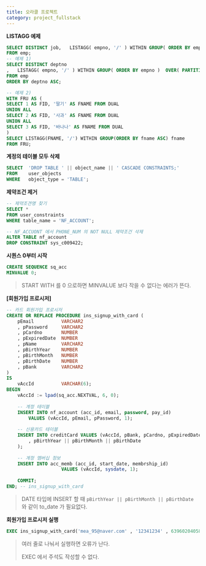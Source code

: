 ```yaml
---
title: 오라클 프로젝트
category: project_fullstack
---
```


**LISTAGG 예제**

```sql
SELECT DISTINCT job,   LISTAGG( empno, '/' ) WITHIN GROUP( ORDER BY empno )  OVER( PARTITION BY job ) 
FROM emp;
-- 예제 1)
SELECT DISTINCT deptno
,   LISTAGG( empno, '/' ) WITHIN GROUP( ORDER BY empno )  OVER( PARTITION BY deptno ) empnos
FROM emp
ORDER BY deptno ASC;

-- 예제 2)
WITH FRU AS (
SELECT 1 AS FID, '딸기' AS FNAME FROM DUAL
UNION ALL
SELECT 2 AS FID, '사과' AS FNAME FROM DUAL
UNION ALL
SELECT 3 AS FID, '바나나' AS FNAME FROM DUAL
)
SELECT LISTAGG(FNAME, '/') WITHIN GROUP(ORDER BY fname ASC) fname
FROM FRU;
```

**계정의 테이블 모두 삭제**

```sql
SELECT  'DROP TABLE ' || object_name || ' CASCADE CONSTRAINTS;'
FROM    user_objects
WHERE   object_type = 'TABLE';
```

**제약조건 제거**

```sql
-- 제약조견명 찾기
SELECT * 
FROM user_constraints
WHERE table_name = 'NF_ACCOUNT';

-- NF_ACCUONT 에서 PHONE_NUM 의 NOT NULL 제약조건 삭제
ALTER TABLE nf_account
DROP CONSTRAINT sys_c009422;
```

**시퀀스 0부터 시작**

```sql
CREATE SEQUENCE sq_acc
MINVALUE 0;
```

> START WITH 를 0 으로하면 MINVALUE 보다 작을 수 없다는 에러가 뜬다.

**[회원가입 프로시저]**

```sql
-- 카드 회원가입 프로시저
CREATE OR REPLACE PROCEDURE ins_signup_with_card (
    pEmail          VARCHAR2
    , pPassword     VARCHAR2
    , pCardno       NUMBER
    , pExpiredDate  NUMBER
    , pName         VARCHAR2
    , pBirthYear    NUMBER
    , pBirthMonth   NUMBER
    , pBirthDate    NUMBER
    , pBank         VARCHAR2
)
IS 
    vAccId          VARCHAR(6);
BEGIN
    vAccId := lpad(sq_acc.NEXTVAL, 6, 0);
    
    -- 계정 테이블
    INSERT INTO nf_account (acc_id, email, password, pay_id)
        VALUES (vAccId, pEmail, pPassword, 1);
        
    -- 신용카드 테이블
    INSERT INTO creditCard VALUES (vAccId, pBank, pCardno, pExpiredDate, pName         
        , pBirthYear || pBirthMonth || pBirthDate
    );
    
    -- 계정 멤버십 정보
    INSERT INTO acc_memb (acc_id, start_date, membrship_id) 
                    VALUES (vAccId, sysdate, 1);
                    
    COMMIT;
END; -- ins_signup_with_card
```



> DATE 타입에 INSERT 할 때 `pBirthYear || pBirthMonth || pBirthDate` 와 같이 to_date 가 필요없다.

**회원가입 프로시저 실행**

```sql
EXEC ins_signup_with_card('mea_95@naver.com' , '12341234' , 63960204058792 , 1222 , '라이언' , 1995 , 11 , 29, '국민' );
```

> 여러 줄로 나눠서 실행하면 오류가 난다.
>
> EXEC 에서 주석도 작성할 수 없다.

